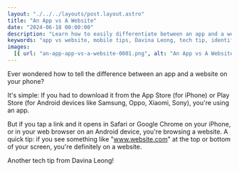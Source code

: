 ```yaml
---
layout: "./../../layouts/post.layout.astro"
title: "An App vs A Website"
date: "2024-06-18 00:00:00"
description: "Learn how to easily differentiate between an app and a website on your phone with this quick tip from Davina Leong. Discover the key signs that help you identify whether you're using an app or browsing a website."
keywords: "app vs website, mobile tips, Davina Leong, tech tip, identify apps, identify websites, smartphone browsing, app store, play store, Safari, Google Chrome, web browser, mobile technology"
images:
  [{ url: "an-app-app-vs-a-website-0001.png", alt: "An App vs A Website" }]
---
```


Ever wondered how to tell the difference between an app and a website on your phone?

It's simple: If you had to download it from the App Store (for iPhone) or Play Store (for Android devices like Samsung, Oppo, Xiaomi, Sony), you're using an app.

But if you tap a link and it opens in Safari or Google Chrome on your iPhone, or in your web browser on an Android device, you're browsing a website. A quick tip: if you see something like "www.website.com" at the top or bottom of your screen, you're definitely on a website.

Another tech tip from Davina Leong!
